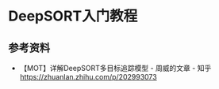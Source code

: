 # DeepSORT入门教程


## 参考资料

- 【MOT】详解DeepSORT多目标追踪模型 - 周威的文章 - 知乎
https://zhuanlan.zhihu.com/p/202993073

